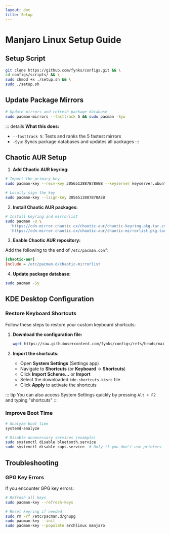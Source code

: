 ```yaml
---
layout: doc
title: Setup
---
```


# Manjaro Linux Setup Guide

## Setup Script
```bash
git clone https://github.com/fynks/configs.git && \
cd configs/scripts/ && \
sudo chmod +x ./setup.sh && \
sudo ./setup.sh
```

## Update Package Mirrors
```bash
# Update mirrors and refresh package database
sudo pacman-mirrors --fasttrack 5 && sudo pacman -Syu
```

::: details **What this does:**
- `--fasttrack 5`: Tests and ranks the 5 fastest mirrors
- `-Syu`: Syncs package databases and updates all packages
:::

## Chaotic AUR Setup

1. **Add Chaotic AUR keyring:**

```bash
# Import the primary key
sudo pacman-key --recv-key 3056513887B78AEB --keyserver keyserver.ubuntu.com

# Locally sign the key
sudo pacman-key --lsign-key 3056513887B78AEB
```

2. **Install Chaotic AUR packages:**

```bash
# Install keyring and mirrorlist
sudo pacman -U \
  'https://cdn-mirror.chaotic.cx/chaotic-aur/chaotic-keyring.pkg.tar.zst' \
  'https://cdn-mirror.chaotic.cx/chaotic-aur/chaotic-mirrorlist.pkg.tar.zst'
```

3. **Enable Chaotic AUR repository:**

Add the following to the end of `/etc/pacman.conf`:

```ini
[chaotic-aur]
Include = /etc/pacman.d/chaotic-mirrorlist
```

4. **Update package database:**

```bash
sudo pacman -Sy
```

## KDE Desktop Configuration

### Restore Keyboard Shortcuts

Follow these steps to restore your custom keyboard shortcuts:

1. **Download the configuration file:**
   ```bash
   wget https://raw.githubusercontent.com/fynks/configs/refs/heads/main/backups/kde-shortcuts.kksrc
   ```

2. **Import the shortcuts:**
   - Open **System Settings** (Settings app)
   - Navigate to **Shortcuts** (or **Keyboard** → **Shortcuts**)
   - Click **Import Scheme...** or **Import**
   - Select the downloaded `kde-shortcuts.kksrc` file
   - Click **Apply** to activate the shortcuts

::: tip
You can also access System Settings quickly by pressing `Alt + F2` and typing "shortcuts"
:::

### Improve Boot Time

```bash
# Analyze boot time
systemd-analyze

# Disable unnecessary services (example)
sudo systemctl disable bluetooth.service
sudo systemctl disable cups.service  # Only if you don't use printers
```

## Troubleshooting

### GPG Key Errors

If you encounter GPG key errors:

```bash
# Refresh all keys
sudo pacman-key --refresh-keys

# Reset keyring if needed
sudo rm -rf /etc/pacman.d/gnupg
sudo pacman-key --init
sudo pacman-key --populate archlinux manjaro
```


